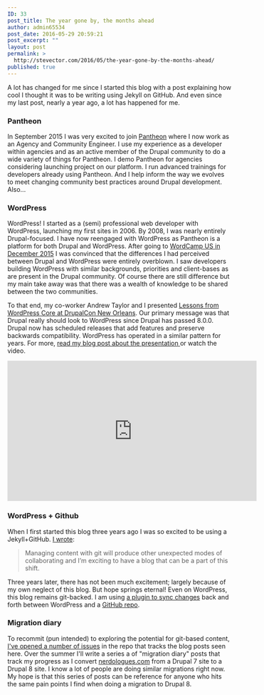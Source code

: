 ```yaml
---
ID: 33
post_title: The year gone by, the months ahead
author: admin65534
post_date: 2016-05-29 20:59:21
post_excerpt: ""
layout: post
permalink: >
  http://stevector.com/2016/05/the-year-gone-by-the-months-ahead/
published: true
---
```

A lot has changed for me since I started this blog with a post explaining how cool I thought it was to be writing using Jekyll on GitHub. And even since my last post, nearly a year ago, a lot has happened for me.
<h3>Pantheon</h3>
In September 2015 I was very excited to join <a href="https://pantheon.io">Pantheon</a> where I now work as an Agency and Community Engineer. I use my experience as a developer within agencies and as an active member of the Drupal community to do a wide variety of things for Pantheon. I demo Pantheon for agencies considering launching project on our platform. I run advanced trainings for developers already using Pantheon. And I help inform the way we evolves to meet changing community best practices around Drupal development. Also...
<h3>WordPress</h3>
WordPress! I started as a (semi) professional web developer with WordPress, launching my first sites in 2006. By 2008, I was nearly entirely Drupal-focused. I have now reengaged with WordPress as Pantheon is a platform for both Drupal and WordPress. After going to <a href="https://2015.us.wordcamp.org/">WordCamp US in December 2015</a> I was convinced that the differences I had perceived between Drupal and WordPress were entirely overblown. I saw developers building WordPress with similar backgrounds, priorities and client-bases as are present in the Drupal community. Of course there are still difference but my main take away was that there was a wealth of knowledge to be shared between the two communities.

To that end, my co-worker Andrew Taylor and I presented <a href="https://events.drupal.org/neworleans2016/sessions/lessons-wordpress-core">Lessons from WordPress Core at DrupalCon New Orleans</a>. Our primary message was that Drupal really should look to WordPress since Drupal has passed 8.0.0. Drupal now has scheduled releases that add features and preserve backwards compatibility. WordPress has operated in a similar pattern for years. For more, <a href="https://pantheon.io/blog/lessons-wordpress-core">read my blog post about the presentation </a>or watch the video.

<iframe src="https://www.youtube.com/embed/JeoCHqzvUFY" width="560" height="315" frameborder="0" allowfullscreen="allowfullscreen"></iframe>
<h3>WordPress + Github</h3>
When I first started this blog three years ago I was so excited to be using a Jekyll+GitHub. <a href="http://stevector.com/2013/06/another-jekyll-blog/">I wrote</a>:
<blockquote>Managing content with git will produce other unexpected modes of collaborating and I’m exciting to have a blog that can be a part of this shift.</blockquote>
Three years later, there has not been much excitement; largely because of my own neglect of this blog. But hope springs eternal! Even on WordPress, this blog remains git-backed. I am using <a href="https://github.com/mAAdhaTTah/wordpress-github-sync">a plugin to sync changes</a> back and forth between WordPress and a <a href="https://github.com/stevector/stevector_posts">GitHub repo</a>.
<h3>Migration diary</h3>
To recommit (pun intended) to exploring the potential for git-based content, <a href="https://github.com/stevector/stevector_posts/labels/Migration%20Diary">I've opened a number of issues</a> in the repo that tracks the blog posts seen here. Over the summer I'll write a series a of "migration diary" posts that track my progress as I convert <a href="https://www.nerdologues.com/">nerdologues.com</a> from a Drupal 7 site to a Drupal 8 site. I know a lot of people are doing similar migrations right now. My hope is that this series of posts can be reference for anyone who hits the same pain points I find when doing a migration to Drupal 8.